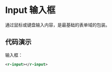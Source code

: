 # Input 输入框
通过鼠标或键盘输入内容，是最基础的表单域的包装。

## 代码演示

<div style="width:300px;">
    输入框：<r-input></r-input>
</div>


```xml
<r-input></r-input>
```
